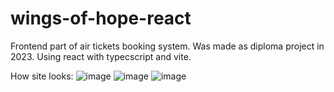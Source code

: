 # wings-of-hope-react
Frontend part of air tickets booking system. Was made as diploma project in 2023. Using react with typecscript and vite.

How site looks:
![image](https://github.com/user-attachments/assets/837eaf98-010f-4be5-b1e1-17e373279585)
![image](https://github.com/user-attachments/assets/ab41d1cf-5420-4484-a3f9-e286cad30f8a)
![image](https://github.com/user-attachments/assets/2b6b6710-f7fc-45dc-b276-65361addc8d1)

